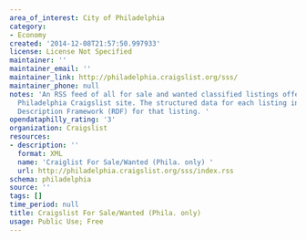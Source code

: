```yaml
---
area_of_interest: City of Philadelphia
category:
- Economy
created: '2014-12-08T21:57:50.997933'
license: License Not Specified
maintainer: ''
maintainer_email: ''
maintainer_link: http://philadelphia.craigslist.org/sss/
maintainer_phone: null
notes: 'An RSS feed of all for sale and wanted classified listings offered on the
  Philadelphia Craigslist site. The structured data for each listing includes a Resource
  Description Framework (RDF) for that listing. '
opendataphilly_rating: '3'
organization: Craigslist
resources:
- description: ''
  format: XML
  name: 'Craiglist For Sale/Wanted (Phila. only) '
  url: http://philadelphia.craigslist.org/sss/index.rss
schema: philadelphia
source: ''
tags: []
time_period: null
title: Craigslist For Sale/Wanted (Phila. only)
usage: Public Use; Free
---
```

